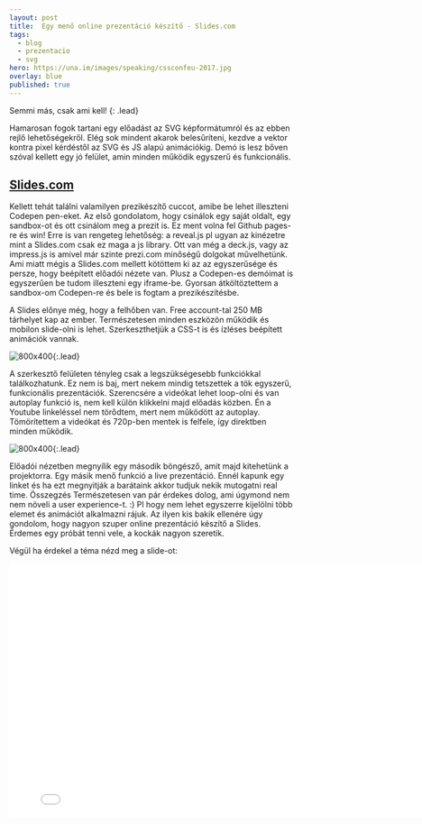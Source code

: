```yaml
---
layout: post
title: 	Egy menő online prezentáció készítő - Slides.com
tags:
  - blog
  - prezentacio
  - svg
hero: https://una.im/images/speaking/cssconfeu-2017.jpg
overlay: blue
published: true
---
```


Semmi más, csak ami kell!
{: .lead}
<!--break-->

Hamarosan fogok tartani egy előadást az SVG képformátumról és az ebben rejlő lehetőségekről. Elég sok mindent akarok belesűríteni, kezdve a vektor kontra pixel kérdéstől az SVG és JS alapú animációkig. Demó is lesz bőven szóval kellett egy jó felület, amin minden működik egyszerű és funkcionális.

## <a href="https://slides.com/" target="_blank">Slides.com</a>
Kellett tehát találni valamilyen prezikészítő cuccot, amibe be lehet illeszteni Codepen pen-eket. Az első gondolatom, hogy csinálok egy saját oldalt, egy sandbox-ot és ott csinálom meg a prezit is. Ez ment volna fel Github pages-re és win! Erre is van rengeteg lehetőség: a reveal.js pl ugyan az kinézetre mint a Slides.com csak ez maga a js library. Ott van még a deck.js, vagy az impress.js is amivel már szinte prezi.com minőségű dolgokat művelhetünk.
Ami miatt mégis a Slides.com mellett kötöttem ki az az egyszerűsége és persze, hogy beépített előadói nézete van. Plusz a Codepen-es demóimat is egyszerűen be tudom illeszteni egy iframe-be. Gyorsan átköltöztettem a sandbox-om Codepen-re és bele is fogtam a prezikészítésbe.

A Slides előnye még, hogy a felhőben van. Free account-tal 250 MB tárhelyet kap az ember. Természetesen minden eszközön működik és mobilon slide-olni is lehet. Szerkeszthetjük a CSS-t is és ízléses beépített animációk vannak.

![800x400](https://soma.shoprenter.hu/custom/soma/image/data/slides1.png "slides prtscr"){:.lead}

A szerkesztő felületen tényleg csak a legszükségesebb funkciókkal találkozhatunk. Ez nem is baj, mert nekem mindig tetszettek a tök egyszerű, funkcionális prezentációk. Szerencsére a videókat lehet loop-olni és van autoplay funkció is, nem kell külön klikkelni majd előadás közben. Én a Youtube linkeléssel nem törődtem, mert nem működött az autoplay. Tömörítettem a videókat és 720p-ben mentek is felfele, így direktben minden működik.

![800x400](https://soma.shoprenter.hu/custom/soma/image/data/slides2.png "slides prtscr"){:.lead}

Előadói nézetben megnyílik egy második böngésző, amit majd kitehetünk a projektorra. Egy másik menő funkció a live prezentáció. Ennél kapunk egy linket és ha ezt megnyitják a barátaink akkor tudjuk nekik mutogatni real time.
Összegzés
Természetesen van pár érdekes dolog, ami úgymond nem nem növeli a user experience-t. :) Pl hogy nem lehet egyszerre kijelölni több elemet és animációt alkalmazni rájuk. Az ilyen kis bakik ellenére úgy gondolom, hogy nagyon szuper online prezentáció készítő a Slides. Érdemes egy próbát tenni vele, a kockák nagyon szeretik.

Végül ha érdekel a téma nézd meg a slide-ot:
<iframe src="//slides.com/szsoma/svg-svg-animationon-the-web-1/embed" width="800" height="450" scrolling="no" frameborder="0" webkitallowfullscreen mozallowfullscreen allowfullscreen></iframe>